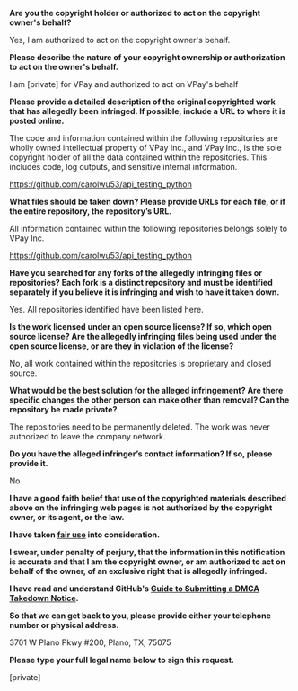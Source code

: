 **Are you the copyright holder or authorized to act on the copyright owner's behalf?**

Yes, I am authorized to act on the copyright owner's behalf.

**Please describe the nature of your copyright ownership or authorization to act on the owner's behalf.**

I am [private] for VPay and authorized to act on VPay's behalf

**Please provide a detailed description of the original copyrighted work that has allegedly been infringed. If possible, include a URL to where it is posted online.**

The code and information contained within the following repositories are wholly owned intellectual property of VPay Inc., and VPay Inc., is the sole copyright holder of all the data contained within the repositories. This includes code, log outputs, and sensitive internal information.

https://github.com/carolwu53/api_testing_python

**What files should be taken down? Please provide URLs for each file, or if the entire repository, the repository’s URL.**

All information contained within the following repositories belongs solely to VPay Inc.

https://github.com/carolwu53/api_testing_python

**Have you searched for any forks of the allegedly infringing files or repositories? Each fork is a distinct repository and must be identified separately if you believe it is infringing and wish to have it taken down.**

Yes. All repositories identified have been listed here.

**Is the work licensed under an open source license? If so, which open source license? Are the allegedly infringing files being used under the open source license, or are they in violation of the license?**

No, all work contained within the repositories is proprietary and closed source.

**What would be the best solution for the alleged infringement? Are there specific changes the other person can make other than removal? Can the repository be made private?**

The repositories need to be permanently deleted. The work was never authorized to leave the company network.

**Do you have the alleged infringer’s contact information? If so, please provide it.**

No

**I have a good faith belief that use of the copyrighted materials described above on the infringing web pages is not authorized by the copyright owner, or its agent, or the law.**

**I have taken <a href="https://www.lumendatabase.org/topics/22">fair use</a> into consideration.**

**I swear, under penalty of perjury, that the information in this notification is accurate and that I am the copyright owner, or am authorized to act on behalf of the owner, of an exclusive right that is allegedly infringed.**

**I have read and understand GitHub's <a href="https://docs.github.com/articles/guide-to-submitting-a-dmca-takedown-notice/">Guide to Submitting a DMCA Takedown Notice</a>.**

**So that we can get back to you, please provide either your telephone number or physical address.**

3701 W Plano Pkwy #200, Plano, TX, 75075

**Please type your full legal name below to sign this request.**

[private]
